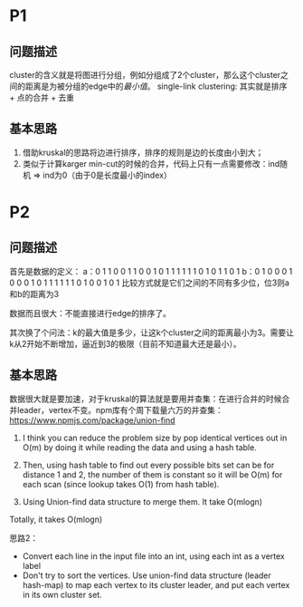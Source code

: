 # P1
## 问题描述
cluster的含义就是将图进行分组，例如分组成了2个cluster，那么这个cluster之间的距离是为被分组的edge中的*最小值*。
single-link clustering: 其实就是排序 + 点的合并 + 去重
## 基本思路
1. 借助kruskal的思路将边进行排序，排序的规则是边的长度由小到大；
2. 类似于计算karger min-cut的时候的合并，代码上只有一点需要修改：ind随机 => ind为0（由于0是长度最小的index）

# P2
## 问题描述
首先是数据的定义：
a：0 1 1 0 0 1 1 0 0 1 0 1 1 1 1 1 1 0 1 0 1 1 0 1
b：0 1 0 0 0 1 0 0 0 1 0 1 1 1 1 1 1 0 1 0 0 1 0 1
比较方式就是它们之间的不同有多少位，位3则a和b的距离为3

数据而且很大：不能直接进行edge的排序了。

其次换了个问法：k的最大值是多少，让这k个cluster之间的距离最小为3。需要让k从2开始不断增加，逼近到3的极限（目前不知道最大还是最小）。

## 基本思路

数据很大就是要加速，对于kruskal的算法就是要用并查集：在进行合并的时候合并leader，vertex不变。npm库有个周下载量六万的并查集：https://www.npmjs.com/package/union-find


1) I think you can reduce the problem size by pop identical vertices out in O(m) by doing it while reading the data and using a hash table.

2) Then, using hash table to find out every possible bits set can be for distance 1 and 2, the number of them is constant so it will be O(m) for each scan (since lookup takes O(1) from hash table).

3) Using Union-find data structure to merge them. It take O(mlogn)

Totally, it takes O(mlogn)

思路2：

- Convert each line in the input file into an int, using each int as a vertex label
- Don't try to sort the vertices. Use union-find data structure (leader hash-map) to map each vertex to its cluster leader, and put each vertex in its own cluster set.

